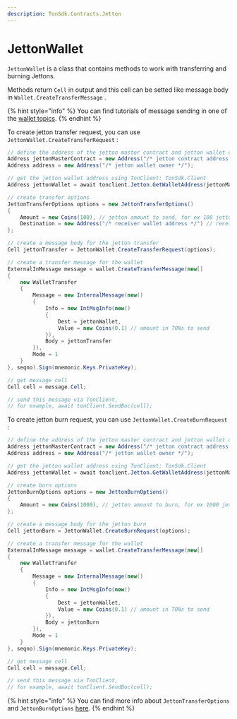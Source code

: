 ```yaml
---
description: TonSdk.Contracts.Jetton
---
```


# JettonWallet

`JettonWallet` is a class that contains methods to work with transferring and burning Jettons.

Methods return `Cell` in output and this cell can be setted like message body in `Wallet.CreateTransferMessage` .

{% hint style="info" %}
You can find tutorials of message sending in one of the [wallet topics](../wallet/).
{% endhint %}



To create jetton transfer request, you can use `JettonWallet.CreateTransferRequest` :

```csharp
// define the address of the jetton master contract and jetton wallet owner
Address jettonMasterContract = new Address("/* jetton contract address */");
Address address = new Address("/* jetton wallet owner */");

// get the jetton wallet address using TonClient: TonSdk.Client
Address jettonWallet = await tonclient.Jetton.GetWalletAddress(jettonMasterContract, address);

// create transfer options
JettonTransferOptions options = new JettonTransferOptions()
{
    Amount = new Coins(100), // jetton amount to send, for ex 100 jettons
    Destination = new Address("/* receiver wallet address */") // receiver
};

// create a message body for the jetton transfer
Cell jettonTransfer = JettonWallet.CreateTransferRequest(options);

// create a transfer message for the wallet
ExternalInMessage message = wallet.CreateTransferMessage(new[]
{
    new WalletTransfer
    {
        Message = new InternalMessage(new()
        {
            Info = new IntMsgInfo(new()
            {
                Dest = jettonWallet,
                Value = new Coins(0.1) // amount in TONs to send
            }),
            Body = jettonTransfer
        }),
        Mode = 1
    }
}, seqno).Sign(mnemonic.Keys.PrivateKey);

// get message cell
Cell cell = message.Cell;

// send this message via TonClient,
// for example, await tonClient.SendBoc(cell);
```



To create jetton burn request, you can use `JettonWallet.CreateBurnRequest` :&#x20;

```csharp
// define the address of the jetton master contract and jetton wallet owner
Address jettonMasterContract = new Address("/* jetton contract address */");
Address address = new Address("/* jetton wallet owner */");

// get the jetton wallet address using TonClient: TonSdk.Client
Address jettonWallet = await tonclient.Jetton.GetWalletAddress(jettonMasterContract, address);

// create burn options
JettonBurnOptions options = new JettonBurnOptions()
{
    Amount = new Coins(1000), // jetton amount to burn, for ex 1000 jettons
};

// create a message body for the jetton burn
Cell jettonBurn = JettonWallet.CreateBurnRequest(options);

// create a transfer message for the wallet
ExternalInMessage message = wallet.CreateTransferMessage(new[]
{
    new WalletTransfer
    {
        Message = new InternalMessage(new()
        {
            Info = new IntMsgInfo(new()
            {
                Dest = jettonWallet,
                Value = new Coins(0.1) // amount in TONs to send
            }),
            Body = jettonBurn
        }),
        Mode = 1
    }
}, seqno).Sign(mnemonic.Keys.PrivateKey);

// get message cell
Cell cell = message.Cell;

// send this message via TonClient,
// for example, await tonClient.SendBoc(cell);
```

{% hint style="info" %}
You can find more info about `JettonTransferOptions` and `JettonBurnOptions` [here](https://github.com/continuation-team/TonSdk.NET/blob/main/TonSdk.Contracts/src/jetton/JettonWallet.cs#L14C5-L29C6).
{% endhint %}
